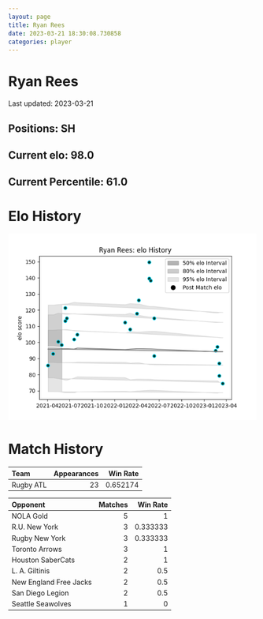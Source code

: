 ```yaml
---  
layout: page  
title: Ryan Rees  
date: 2023-03-21 18:30:08.730858  
categories: player  
---
```

# Ryan Rees


Last updated: 2023-03-21
## Positions: SH

## Current elo: 98.0

## Current Percentile: 61.0

# Elo History


![elo history](history_RyanRees.png)
# Match History


| Team      |   Appearances |   Win Rate |
|:----------|--------------:|-----------:|
| Rugby ATL |            23 |   0.652174 |

| Opponent               |   Matches |   Win Rate |
|:-----------------------|----------:|-----------:|
| NOLA Gold              |         5 |   1        |
| R.U. New York          |         3 |   0.333333 |
| Rugby New York         |         3 |   0.333333 |
| Toronto Arrows         |         3 |   1        |
| Houston SaberCats      |         2 |   1        |
| L. A. Giltinis         |         2 |   0.5      |
| New England Free Jacks |         2 |   0.5      |
| San Diego Legion       |         2 |   0.5      |
| Seattle Seawolves      |         1 |   0        |